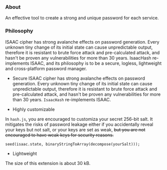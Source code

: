 ### About
An effective tool to create a strong and unique password for each service.

### Philosophy
ISAAC cipher has strong avalanche effects on password generation. Every unknown tiny change of its initial state can cause unpredictable output, therefore it is resistant to brute force attack and pre-calculated attack, and hasn't be proven any vulnerabilities for more than 30 years. IsaacHash re-implements ISAAC, and its philosophy is to be a secure, logless, lightweight and cross-platform password manager.

- Secure
ISAAC cipher has strong avalanche effects on password generation. Every unknown tiny change of its initial state can cause unpredictable output, therefore it is resistant to brute force attack and pre-calculated attack, and hasn't be proven any vulnerabilities for more than 30 years. `IsaacHash` re-implements ISAAC.

- Highly customizable

In `hash.js`, you are encouraged to customiza your secret 256-bit salt. It mitigates the risks of password leakage either if you accidentally reveal your keys but not salt, or your keys are set as weak, ~~but you are not encouraged to have weak keys for security reasons.~~
```
seed(isaac.state, binaryStringToArray(decompose(yourSalt)));
```

- Lightweight

The size of this extension is about 30 kB.








